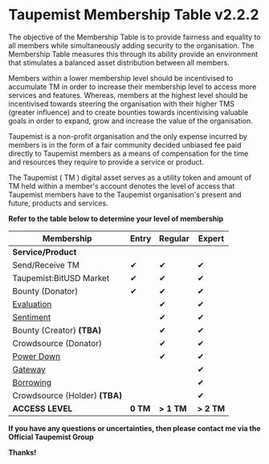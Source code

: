 # Taupemist Membership Table v2.2.2

The objective of the Membership Table is to provide fairness and equality to all members while simultaneously adding security to the organisation.
The Membership Table measures this through its ability provide an environment that stimulates a balanced asset distribution between all members.

Members within a lower membership level should be incentivised to accumulate TM in order to increase their membership level to access more services and features. Whereas, members at the highest level should be incentivised towards steering the organisation with their higher TMS (greater influence) and to create bounties towards incentivising valuable goals in order to expand, grow and increase the value of the organisation. 

Taupemist is a non-profit organisation and the only expense incurred by members is in the form of a fair community decided unbiased fee paid directly to Taupemist members as a means of compensation for the time and resources they require to provide a service or product.

The Taupemist ( TM ) digital asset serves as a utility token and amount of TM held within a member's account denotes the level of access that Taupemist members have to the Taupemist organisation's present and future, products and services.

__Refer to the table below to determine your level of membership__

| Membership | Entry | Regular | Expert |
| ------ | ------ | ------ | ------ |
| __Service/Product__ ||||
| Send/Receive TM |✔|✔|✔|
| Taupemist:BitUSD Market |✔|✔|✔|
| Bounty (Donator) |✔|✔|✔|
| [Evaluation](https://github.com/TaupeMist/Taupemist/blob/master/Evaluation.md) ||✔|✔|
| [Sentiment](https://github.com/TaupeMist/Taupemist/blob/master/Sentiment.md) ||✔|✔|
| Bounty (Creator) **(TBA)** ||✔|✔|
| Crowdsource (Donator) ||✔|✔|
| [Power Down](https://github.com/TaupeMist/Taupemist/blob/master/PowerDown.md) ||✔|✔|
| [Gateway](https://github.com/TaupeMist/Taupemist/blob/master/Gateway.md) |||✔|
| [Borrowing](https://github.com/TaupeMist/Taupemist/blob/master/Borrowing.md) |||✔|
| Crowdsource (Holder) **(TBA)** |||✔|
| __ACCESS LEVEL__ | __0 TM__ | __> 1 TM__ | __> 2 TM__ |

**If you have any questions or uncertainties, then please contact me via the Official Taupemist Group**

**Thanks!**
